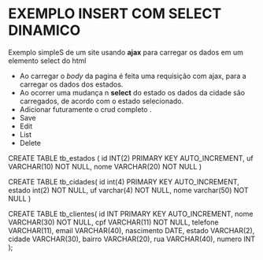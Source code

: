 # EXEMPLO INSERT COM SELECT DINAMICO

Exemplo simpleS de um site usando **ajax** para carregar os dados em
um elemento select do html

- Ao carregar o _body_ da pagina é feita uma requisição com ajax, para a
  carregar os dados dos estados.
- Ao ocorrer uma mudança n **select** do estado os dados da cidade são carregados,
  de acordo com o estado selecionado.
- Adicionar futuramente o crud completo .
- Save
- Edit
- List
- Delete

CREATE TABLE tb_estados (
id INT(2) PRIMARY KEY AUTO_INCREMENT,
uf VARCHAR(10) NOT NULL,
nome VARCHAR(20) NOT NULL
)

CREATE TABLE tb_cidades(
id int(4) PRIMARY KEY AUTO_INCREMENT,
estado int(2) NOT NULL,
uf varchar(4) NOT NULL,
nome varchar(50) NOT NULL
)

CREATE TABLE tb_clientes(
id INT PRIMARY KEY AUTO_INCREMENT,
nome VARCHAR(30) NOT NULL,
cpf VARCHAR(11) NOT NULL,
telefone VARCHAR(11),
email VARCHAR(40),
nascimento DATE,
estado VARCHAR(2),
cidade VARCHAR(30),
bairro VARCHAR(20),
rua VARCHAR(40),
numero INT
);

